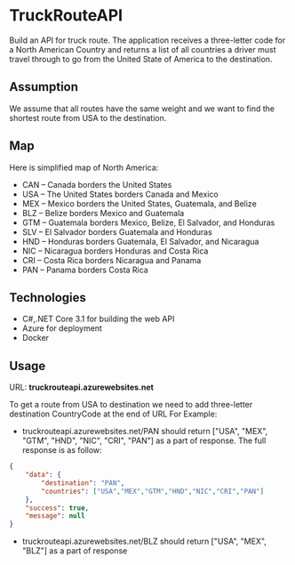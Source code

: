 # TruckRouteAPI

Build an API for truck route. The application receives a three-letter code for a North American Country and returns a list of 
all countries a driver must travel through to go from the United State of America to the destination.

## Assumption
We assume that all routes have the same weight and we want to find the shortest route from USA to the destination.

## Map
Here is simplified map of North America: 

- CAN – Canada borders the United States
- USA – The United States borders Canada and Mexico
- MEX – Mexico borders the United States, Guatemala, and Belize
- BLZ – Belize borders Mexico and Guatemala
- GTM – Guatemala borders Mexico, Belize, El Salvador, and Honduras
- SLV – El Salvador borders Guatemala and Honduras
- HND – Honduras borders Guatemala, El Salvador, and Nicaragua
- NIC – Nicaragua borders Honduras and Costa Rica
- CRI – Costa Rica borders Nicaragua and Panama
- PAN – Panama borders Costa Rica

## Technologies
- C#,.NET Core 3.1 for building the web API
- Azure for deployment
- Docker

## Usage
URL: **truckrouteapi.azurewebsites.net**

To get a route from USA to destination we need to add three-letter destination CountryCode at the end of URL
For Example:
- truckrouteapi.azurewebsites.net/PAN
should return ["USA", "MEX", "GTM", "HND", "NIC", "CRI", "PAN"] as a part of response. The full response is as follow:
```json
{
    "data": {
        "destination": "PAN",
        "countries": ["USA","MEX","GTM","HND","NIC","CRI","PAN"]
    },
    "success": true,
    "message": null
}
```
- truckrouteapi.azurewebsites.net/BLZ
should return ["USA", "MEX", "BLZ"] as a part of response
